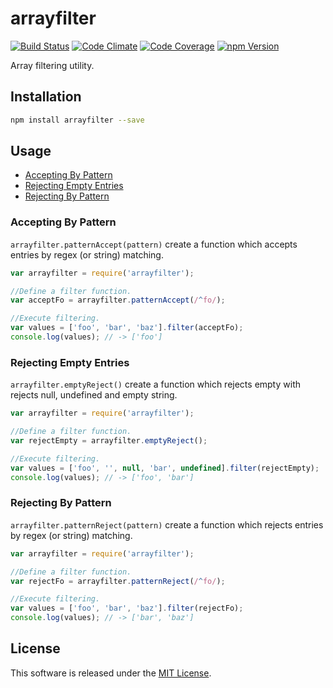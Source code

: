 arrayfilter
==========

<!-- Badge Start -->
<a name="badges"></a>

[![Build Status][bd_travis_shield_url]][bd_travis_url]
[![Code Climate][bd_codeclimate_shield_url]][bd_codeclimate_url]
[![Code Coverage][bd_codeclimate_coverage_shield_url]][bd_codeclimate_url]
[![npm Version][bd_npm_shield_url]][bd_npm_url]

[bd_repo_url]: https://github.com/okunishinishi/node-arrayfilter
[bd_travis_url]: http://travis-ci.org/okunishinishi/node-arrayfilter
[bd_travis_shield_url]: http://img.shields.io/travis/okunishinishi/node-arrayfilter.svg?style=flat
[bd_license_url]: https://github.com/okunishinishi/node-arrayfilter/blob/master/LICENSE
[bd_codeclimate_url]: http://codeclimate.com/github/okunishinishi/node-arrayfilter
[bd_codeclimate_shield_url]: http://img.shields.io/codeclimate/github/okunishinishi/node-arrayfilter.svg?style=flat
[bd_codeclimate_coverage_shield_url]: http://img.shields.io/codeclimate/coverage/github/okunishinishi/node-arrayfilter.svg?style=flat
[bd_gemnasium_url]: https://gemnasium.com/okunishinishi/node-arrayfilter
[bd_gemnasium_shield_url]: https://gemnasium.com/okunishinishi/node-arrayfilter.svg
[bd_npm_url]: http://www.npmjs.org/package/arrayfilter
[bd_npm_shield_url]: http://img.shields.io/npm/v/arrayfilter.svg?style=flat

<!-- Badge End -->


<!-- Description Start -->
<a name="description"></a>

Array filtering utility.

<!-- Description End -->



<!-- Sections Start -->
<a name="sections"></a>

Installation
-----

```bash
npm install arrayfilter --save
```

Usage
-------


+ [Accepting By Pattern](#accepting-by-pattern)
+ [Rejecting Empty Entries](#rejecting-empty-entries)
+ [Rejecting By Pattern](#rejecting-by-pattern)


### Accepting By Pattern

`arrayfilter.patternAccept(pattern)` create a function which accepts entries by regex (or string) matching.

```Javascript
var arrayfilter = require('arrayfilter');

//Define a filter function.
var acceptFo = arrayfilter.patternAccept(/^fo/);

//Execute filtering.
var values = ['foo', 'bar', 'baz'].filter(acceptFo);
console.log(values); // -> ['foo']

```


### Rejecting Empty Entries

`arrayfilter.emptyReject()` create a function which rejects empty with rejects null, undefined and empty string.

```Javascript
var arrayfilter = require('arrayfilter');

//Define a filter function.
var rejectEmpty = arrayfilter.emptyReject();

//Execute filtering.
var values = ['foo', '', null, 'bar', undefined].filter(rejectEmpty);
console.log(values); // -> ['foo', 'bar']

```

### Rejecting By Pattern

`arrayfilter.patternReject(pattern)` create a function which rejects entries by regex (or string) matching.

```Javascript
var arrayfilter = require('arrayfilter');

//Define a filter function.
var rejectFo = arrayfilter.patternReject(/^fo/);

//Execute filtering.
var values = ['foo', 'bar', 'baz'].filter(rejectFo);
console.log(values); // -> ['bar', 'baz']

```




<!-- Sections Start -->


<!-- LICENSE Start -->
<a name="license"></a>

License
-------
This software is released under the [MIT License](https://github.com/okunishinishi/node-arrayfilter/blob/master/LICENSE).

<!-- LICENSE End -->


